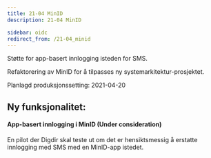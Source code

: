 ```yaml
---
title: 21-04 MinID
description: 21-04 MinID

sidebar: oidc
redirect_from: /21-04_minid
---
```



Støtte for app-basert innlogging isteden for SMS.

Refaktorering av MinID for å tilpasses ny systemarkitektur-prosjektet.



Planlagd produksjonssetting: 2021-04-20

## Ny funksjonalitet:


#### App-basert innlogging i MinID (Under consideration)

En pilot der Digdir skal teste ut om det er hensiktsmessig å erstatte innlogging med SMS med en MinID-app istedet.

